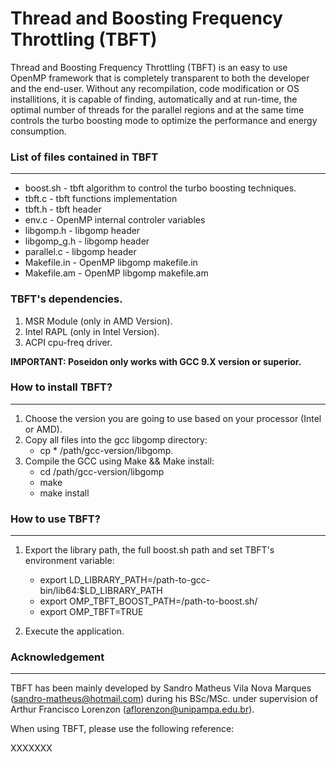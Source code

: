# Thread and Boosting Frequency Throttling (TBFT)

Thread and Boosting Frequency Throttling (TBFT) is an easy to use OpenMP framework that is completely transparent to both the developer and the end-user. Without any recompilation, code modification or OS installitions, it is capable of finding, automatically and at run-time, the optimal number of threads for the parallel regions and at the same time controls the turbo boosting mode to optimize the performance and energy consumption. 

### List of files contained in TBFT
---

* boost.sh              -  tbft algorithm to control the turbo boosting techniques.
* tbft.c                -  tbft functions implementation
* tbft.h                -  tbft header
* env.c                 -  OpenMP internal controler variables
* libgomp.h             -  libgomp header
* libgomp_g.h           -  libgomp header
* parallel.c            -  libgomp header
* Makefile.in           -  OpenMP libgomp makefile.in
* Makefile.am           -  OpenMP libgomp makefile.am


### TBFT's dependencies.

1. MSR Module (only in AMD Version).
2. Intel RAPL (only in Intel Version).
3. ACPI cpu-freq driver.

**IMPORTANT: Poseidon only works with GCC 9.X version or superior.**


### How to install TBFT?
---

1. Choose the version you are going to use based on your processor (Intel or AMD).
2. Copy all files into the gcc libgomp directory:
      - cp * /path/gcc-version/libgomp.
3. Compile the GCC using Make && Make install:
      - cd /path/gcc-version/libgomp
      - make
      - make install


### How to use TBFT?
---

1. Export the library path, the full boost.sh path and set TBFT's environment variable:
      - export LD_LIBRARY_PATH=/path-to-gcc-bin/lib64:$LD_LIBRARY_PATH
      - export OMP_TBFT_BOOST_PATH=/path-to-boost.sh/
      - export OMP_TBFT=TRUE
      
2. Execute the application.


### Acknowledgement
---

TBFT has been mainly developed by Sandro Matheus Vila Nova Marques (sandro-matheus@hotmail.com) during his BSc/MSc. under supervision of Arthur Francisco Lorenzon (aflorenzon@unipampa.edu.br).

When using TBFT, please use the following reference:

XXXXXXX

